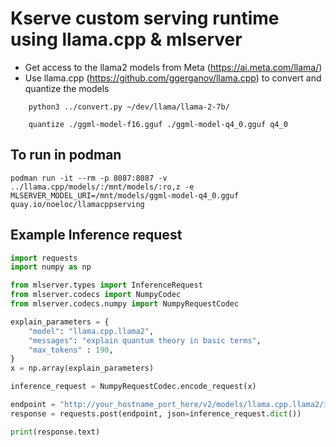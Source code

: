 # Kserve custom serving runtime using llama.cpp & mlserver

* Get access to the llama2 models from Meta (https://ai.meta.com/llama/)
* Use llama.cpp (https://github.com/ggerganov/llama.cpp) to convert and quantize the models

```
    python3 ../convert.py ~/dev/llama/llama-2-7b/

    quantize ./ggml-model-f16.gguf ./ggml-model-q4_0.gguf q4_0    
```


## To run in podman

```
podman run -it --rm -p 8087:8087 -v ../llama.cpp/models/:/mnt/models/:ro,z -e MLSERVER_MODEL_URI=/mnt/models/ggml-model-q4_0.gguf quay.io/noeloc/llamacppserving

```

## Example Inference request

```python
import requests
import numpy as np

from mlserver.types import InferenceRequest
from mlserver.codecs import NumpyCodec
from mlserver.codecs.numpy import NumpyRequestCodec

explain_parameters = {
    "model": "llama.cpp.llama2",
    "messages": "explain quantum theory in basic terms",
    "max_tokens" : 190,
}
x = np.array(explain_parameters)

inference_request = NumpyRequestCodec.encode_request(x)

endpoint = "http://your_hostname_port_here/v2/models/llama.cpp.llama2/infer"
response = requests.post(endpoint, json=inference_request.dict())

print(response.text)

```